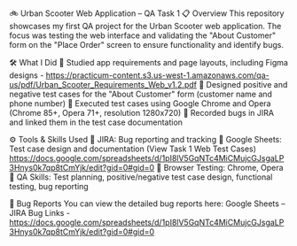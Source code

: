 🚲 Urban Scooter Web Application – QA Task 1
📋 Overview
This repository showcases my first QA project for the Urban Scooter web application. The focus was testing the web interface and validating the "About Customer" form on the "Place Order" screen to ensure functionality and identify bugs.

🛠️ What I Did
🔹 Studied app requirements and page layouts, including Figma designs - https://practicum-content.s3.us-west-1.amazonaws.com/qa-us/pdf/Urban_Scooter_Requirements_Web_v1.2.pdf
🔹 Designed positive and negative test cases for the "About Customer" form (customer name and phone number)
🔹 Executed test cases using Google Chrome and Opera (Chrome 85+, Opera 71+, resolution 1280x720)
🔹 Recorded bugs in JIRA and linked them in the test case documentation

⚙️ Tools & Skills Used
📌 JIRA: Bug reporting and tracking
📌 Google Sheets: Test case design and documentation (View Task 1 Web Test Cases) https://docs.google.com/spreadsheets/d/1pI8lV5GqNTc4MiCMujcGJsgaLP3Hnys0k7qp8tCmYjk/edit?gid=0#gid=0
📌 Browser Testing: Chrome, Opera
📌 QA Skills: Test planning, positive/negative test case design, functional testing, bug reporting

🐞 Bug Reports
You can view the detailed bug reports here: Google Sheets – JIRA Bug Links - https://docs.google.com/spreadsheets/d/1pI8lV5GqNTc4MiCMujcGJsgaLP3Hnys0k7qp8tCmYjk/edit?gid=0#gid=0

